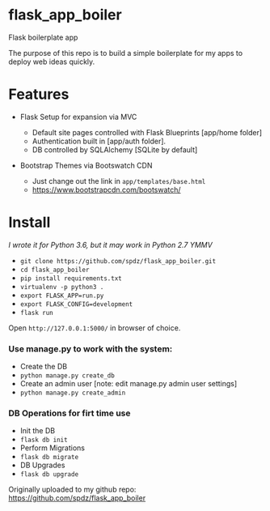 # flask_app_boiler
Flask boilerplate app

The purpose of this repo is to build a simple boilerplate for my apps to deploy web ideas quickly.

# Features
- Flask Setup for expansion via MVC
    + Default site pages controlled with Flask Blueprints [app/home folder]
    + Authentication built in [app/auth folder].
    + DB controlled by SQLAlchemy [SQLite by default]

- Bootstrap Themes via Bootswatch CDN
	+ Just change out the link in `app/templates/base.html`
	+ https://www.bootstrapcdn.com/bootswatch/


# Install
_I wrote it for Python 3.6, but it may work in Python 2.7 YMMV_

- `git clone https://github.com/spdz/flask_app_boiler.git`
- `cd flask_app_boiler`
- `pip install requirements.txt`
- `virtualenv -p python3 .`
- `export FLASK_APP=run.py`
- `export FLASK_CONFIG=development`
- `flask run`

Open `http://127.0.0.1:5000/` in browser of choice. 

### Use manage.py to work with the system:

- Create the DB
- `python manage.py create_db`
- Create an admin user [note: edit manage.py admin user settings]
- `python manage.py create_admin`

### DB Operations for firt time use

- Init the DB
- `flask db init`
- Perform Migrations
- `flask db migrate`
- DB Upgrades
- `flask db upgrade`


Originally uploaded to my github repo:
https://github.com/spdz/flask_app_boiler

